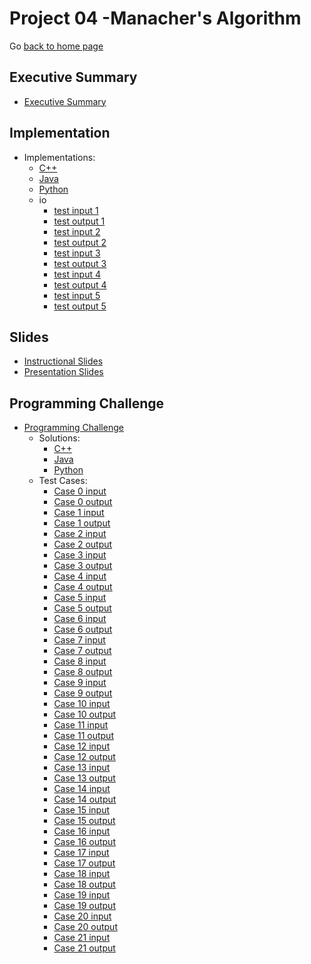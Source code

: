 Project 04 -Manacher's Algorithm
===============================

Go [back to home page](../../index.html)

<a name="overview"></a>Executive Summary
---------------------------------------

- [Executive Summary](./executiveSummary.pdf)

<a name="overview"></a>Implementation
---------------------------------------

- Implementations:
	- [C++](./implementations/manachersAlgorithm.cpp)
	- [Java](./implementations/manachersAlgorithm.java)
	- [Python](./implementations/manachersAlgorithm.py)
	- io
		- [test input 1](./implementations/io/sample.in.1)
		- [test output 1](./implementations/io/sample.out.1)
		- [test input 2](./implementations/io/sample.in.2)
		- [test output 2](./implementations/io/sample.out.2)
		- [test input 3](./implementations/io/sample.in.3)
		- [test output 3](./implementations/io/sample.out.3)
        - [test input 4](./implementations/io/sample.in.4)
		- [test output 4](./implementations/io/sample.out.4)
        - [test input 5](./implementations/io/sample.in.5)
		- [test output 5](./implementations/io/sample.out.5)

<a name="overview"></a>Slides
---------------------------------------

- [Instructional Slides](./slides/lecture_manacher’sAlgorithm.pptx)
- [Presentation Slides](./slides/presentation_manacher’sAlgorithm.pptx)


<a name="overview"></a>Programming Challenge
---------------------------------------

- [Programming Challenge](./programmingChallenge/problemStatement.pdf)
	- Solutions:
		- [C++](./programmingChallenge/solutions/pcSol_cpp.cpp)
		- [Java](./programmingChallenge/solutions/pcSol_java.java)
		- [Python](./programmingChallenge/solutions/pcSol_python.py)
	- Test Cases:
        - [Case 0 input](./programmingChallenge/io/test.in.0)
        - [Case 0 output](./programmingChallenge/io/test.out.0)
        - [Case 1 input](./programmingChallenge/io/test.in.1)
        - [Case 1 output](./programmingChallenge/io/test.out.1)
        - [Case 2 input](./programmingChallenge/io/test.in.2)
        - [Case 2 output](./programmingChallenge/io/test.out.2)
        - [Case 3 input](./programmingChallenge/io/test.in.3)
        - [Case 3 output](./programmingChallenge/io/test.out.3)
        - [Case 4 input](./programmingChallenge/io/test.in.4)
        - [Case 4 output](./programmingChallenge/io/test.out.4)
        - [Case 5 input](./programmingChallenge/io/test.in.5)
        - [Case 5 output](./programmingChallenge/io/test.out.5)
        - [Case 6 input](./programmingChallenge/io/test.in.6)
        - [Case 6 output](./programmingChallenge/io/test.out.6)
        - [Case 7 input](./programmingChallenge/io/test.in.7)
        - [Case 7 output](./programmingChallenge/io/test.out.7)
        - [Case 8 input](./programmingChallenge/io/test.in.8)
        - [Case 8 output](./programmingChallenge/io/test.out.8)
        - [Case 9 input](./programmingChallenge/io/test.in.9)
        - [Case 9 output](./programmingChallenge/io/test.out.9)
        - [Case 10 input](./programmingChallenge/io/test.in.10)
        - [Case 10 output](./programmingChallenge/io/test.out.10)
        - [Case 11 input](./programmingChallenge/io/test.in.11)
        - [Case 11 output](./programmingChallenge/io/test.out.11)
        - [Case 12 input](./programmingChallenge/io/test.in.12)
        - [Case 12 output](./programmingChallenge/io/test.out.12)
        - [Case 13 input](./programmingChallenge/io/test.in.13)
        - [Case 13 output](./programmingChallenge/io/test.out.13)
        - [Case 14 input](./programmingChallenge/io/test.in.14)
        - [Case 14 output](./programmingChallenge/io/test.out.14)
        - [Case 15 input](./programmingChallenge/io/test.in.15)
        - [Case 15 output](./programmingChallenge/io/test.out.15)
        - [Case 16 input](./programmingChallenge/io/test.in.16)
        - [Case 16 output](./programmingChallenge/io/test.out.16)
        - [Case 17 input](./programmingChallenge/io/test.in.17)
        - [Case 17 output](./programmingChallenge/io/test.out.17)
        - [Case 18 input](./programmingChallenge/io/test.in.18)
        - [Case 18 output](./programmingChallenge/io/test.out.18)
        - [Case 19 input](./programmingChallenge/io/test.in.19)
        - [Case 19 output](./programmingChallenge/io/test.out.19)
        - [Case 20 input](./programmingChallenge/io/test.in.20)
        - [Case 20 output](./programmingChallenge/io/test.out.20)
        - [Case 21 input](./programmingChallenge/io/test.in.21)
        - [Case 21 output](./programmingChallenge/io/test.out.21)

